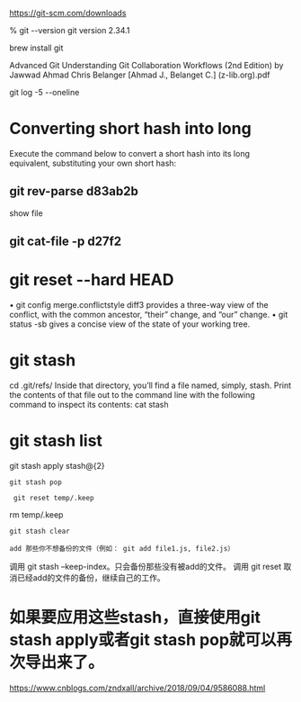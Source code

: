 https://git-scm.com/downloads

% git --version
git version 2.34.1

brew install git

Advanced Git Understanding Git Collaboration  Workflows (2nd Edition) by Jawwad Ahmad Chris Belanger [Ahmad J., Belanget C.] (z-lib.org).pdf

git log -5 --oneline

# Converting short hash into long
Execute the command below to convert a short hash into its long equivalent, substituting your own short hash:
## git rev-parse d83ab2b

show file
## git cat-file -p d27f2

 # git reset --hard HEAD
 
 • git config merge.conflictstyle diff3 provides a three-way view of the conflict, with the common ancestor, “their” change, and “our” change.
• git status -sb gives a concise view of the state of your working tree.

# git stash
cd .git/refs/
Inside that directory, you’ll find a file named, simply, stash. Print the contents of that file out to the command line with the following command to inspect its contents:
cat stash

# git stash list

   git stash apply stash@{2}
   
    git stash pop
    
     git reset temp/.keep
rm temp/.keep

   
    git stash clear
    
    add 那些你不想备份的文件（例如： git add file1.js, file2.js）
调用 git stash –keep-index。只会备份那些没有被add的文件。
调用 git reset 取消已经add的文件的备份，继续自己的工作。

# 如果要应用这些stash，直接使用git stash apply或者git stash pop就可以再次导出来了。
https://www.cnblogs.com/zndxall/archive/2018/09/04/9586088.html
